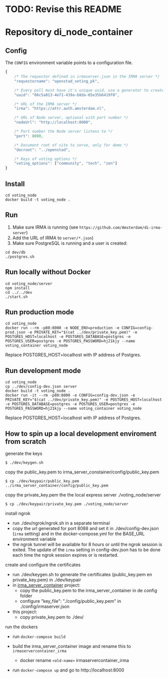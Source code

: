# TODO: Revise this README

# Repository di_node_container

## Config

The `CONFIG` environment variable points to a configuration file.

```javascript
{
    /* The requestor defined in irmaserver.json in the IRMA server */
    "requestorname": "openstad_voting_pk",

    /* Every poll must have it's unique uuid, use a generator to create one */
    "uuid": "06c5a013-4e71-439a-b8da-65e35b6419f0",

    /* URL of the IRMA server */
    "irma": "https://attr.auth.amsterdam.nl",

    /* URL of Node server, optional with port number */
    "nodeUrl": "http://localhost:8000",

    /* Port number the Node server listens to */
    "port": 8000,

    /* Document root of site to serve, only for demo */
    "docroot": "../openstad",

    /* Keys of voting options */
    "voting_options": ["community", "tech", "zen"]
}
```

## Install

```shell
cd voting_node
docker build -t voting_node .
```

## Run

1. Make sure IRMA is running (see `https://github.com/Amsterdam/di-irma-server`)
2. Add the URL of IRMA to `server/*.json`)
3. Make sure PostgreSQL is running and a user is created:

```shell
cd dev/db
./postgres.sh
```

## Run locally without Docker

```shell
cd voting_node/server
npm install
cd ../../dev
./start.sh
```

## Run production mode

```shell
cd voting_node
docker run --rm -p80:8000 -e NODE_ENV=production -e CONFIG=config-prod.json -e PRIVATE_KEY="$(cat ../dev/private_key.pem)" -e POSTGRES_HOST=localhost -e POSTGRES_DATABASE=postgres -e POSTGRES_USER=postgres -e POSTGRES_PASSWORD=hj21kjy --name voting_container voting_node
```

Replace POSTGRES_HOST=localhost with IP address of Postgres.

## Run development mode

```shell
cd voting_node
cp ../dev/config-dev.json server
docker build -t voting_node .
docker run -it --rm -p80:8000 -e CONFIG=config-dev.json -e PRIVATE_KEY="$(cat ../dev/private_key.pem)" -e POSTGRES_HOST=localhost -e POSTGRES_DATABASE=postgres -e POSTGRES_USER=postgres -e POSTGRES_PASSWORD=hj21kjy --name voting_container voting_node
```

Replace POSTGRES_HOST=localhost with IP address of Postgres.


## How to spin up a local development enviroment from scratch

generate the keys

```shell
$ ./dev/keygen.sh
```

copy the public_key.pem to irma_server_constainer/config/public_key.pem

```shell
$ cp ./dev/keypair/public_key.pem ../irma_server_container/config/public_key.pem
```

copy the private_key.pem the the local express server ./voting_node/server

```shell
$ cp ./dev/keypair/private_key.pem ./voting_node/server
```

install ngrok

- run ./dev/ngrok/ngrok.sh in a separate terminal
- copy the url generated for port 8088 and set it in ./dev/config-dev.json (`irma` setting) and in the
  docker-compose.yml for the BASE_URL environment variable
- the ngrok tunnel will be available for 8 hours or until the ngrok session is exited. The update of the `irma` setting
  in config-dev.json has to be done each time the ngrok session expires or is restarted.

create and configure the certificates

- run ./dev/keygen.sh to generate the certificates (public_key.pem en private_key.pem) in ./dev/keypair
- in [irma_server_container](https://gitlab.com/stanguldemond/irma_server_container) project:
  - copy the public_key.pem to the irma_server_container in de config folder
  - configure "key_file": "./config/public_key.pem" in ./config/irmaserver.json
- this project:
  - copy private_key.pem to ./dev/

run the dockers

- run `docker-compose build`
- build the irma_server_container image and rename this to `irmaservercontainer_irma`
    - docker rename `<old-name>` irmaservercontainer_irma

- run `docker-compose up` and go to http://localhost:8000


